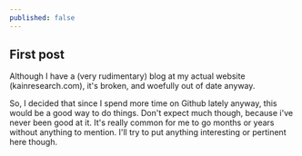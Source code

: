 ```yaml
---
published: false
---
```

## First post

Although I have a (very rudimentary) blog at my actual website (kainresearch.com), it's broken, and woefully out of date anyway.  
  
So, I decided that since I spend more time on Github lately anyway, this would be a good way to do things.  Don't expect much though, because i've never been good at it.  It's really common for me to go months or years without anything to mention.  I'll try to put anything interesting or pertinent here though.